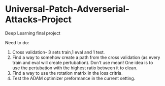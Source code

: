 # Universal-Patch-Adverserial-Attacks-Project
Deep Learning final project

Need to do:
1. Cross validation- 3 sets train,1  eval and 1 test.
2. Find a way to somehow create a path from the cross validation (as every train and eval will create pertubation). Don't use mean!
One idea is to use the pertubation with the highest ratio between it to clean.
3. Find a way to use the rotation matrix in the loss critria.
4. Test the ADAM optimizer preformance in the current setting.

